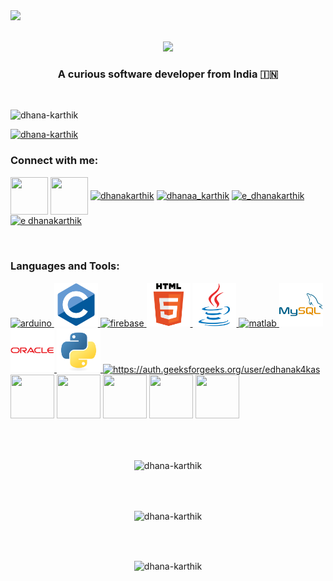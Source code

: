 




<div backgroung-color=#FBD603>
<img src="https://user-images.githubusercontent.com/74038190/225813708-98b745f2-7d22-48cf-9150-083f1b00d6c9.gif" width="1000">
 <p align="center">
  <br>
  <img src="https://readme-typing-svg.herokuapp.com/?font=Righteous&size=35&center=true&vCenter=true&width=500&height=70&duration=5000&lines=Hi+There!+👋;+I'm+Dhana+Karthik!;" />
</p></div>
<h3 align="center">A curious software developer from India 🇮🇳</h3>
</br>
<p align="left"> <img src="https://komarev.com/ghpvc/?username=dhana-karthik&label=Profile%20views&color=0e75b6&style=flat" alt="dhana-karthik" /> </p>

<p align="left"> <a href="https://github.com/ryo-ma/github-profile-trophy"><img src="https://github-profile-trophy.vercel.app/?username=dhana-karthik" alt="dhana-karthik" /></a> </p>

<h3 align="left">Connect with me:</h3>
<p align="left">
 <a href="https://linkedin.com/in/dhana-karthik" target="blank"><img align="center" src="https://iconduck.com/icons/14080/gmail
" height="60" width="60" /></a>
<a href="https://linkedin.com/in/dhana-karthik" target="blank"><img align="center" src="https://user-images.githubusercontent.com/74038190/235294012-0a55e343-37ad-4b0f-924f-c8431d9d2483.gif" height="60" width="60" /></a>
<a href="https://stackoverflow.com/users/dhanakarthik" target="blank"><img align="center" src="https://raw.githubusercontent.com/rahuldkjain/github-profile-readme-generator/master/src/images/icons/Social/stack-overflow.svg" alt="dhanakarthik" height="60" width="60" /></a>
<a href="https://instagram.com/dhanaa_karthik" target="blank"><img align="center" src="https://user-images.githubusercontent.com/74038190/235294013-a33e5c43-a01c-43f6-b44d-a406d8b4ab75.gif" alt="dhanaa_karthik" height="60" width="60" /></a>
<a href="https://www.hackerrank.com/e_dhanakarthik" target="blank"><img align="center" src="https://raw.githubusercontent.com/rahuldkjain/github-profile-readme-generator/master/src/images/icons/Social/hackerrank.svg" alt="e_dhanakarthik" height="60" width="60" /></a>
<a href="https://leetcode.com/dhana_karthik/" target="blank"><img align="center" src="https://raw.githubusercontent.com/rahuldkjain/github-profile-readme-generator/master/src/images/icons/Social/leet-code.svg" alt="e dhanakarthik" height="60" width="60" /></a>
</p>
<br>
<h3 align="left">Languages and Tools:</h3>
<p align="left">  <a href="https://www.arduino.cc/" target="_blank" rel="noreferrer"> <img src="https://cdn.worldvectorlogo.com/logos/arduino-1.svg" alt="arduino" height="70" width="70"/> </a> <a href="https://www.cprogramming.com/" target="_blank" rel="noreferrer"> <img src="https://raw.githubusercontent.com/devicons/devicon/master/icons/c/c-original.svg" alt="c" width="70" height="70"/> </a>  <a href="https://firebase.google.com/" target="_blank" rel="noreferrer"> <img src="https://www.vectorlogo.zone/logos/firebase/firebase-icon.svg" alt="firebase" width="70" height="70"/> </a>  <a href="https://www.w3.org/html/" target="_blank" rel="noreferrer"> <img src="https://raw.githubusercontent.com/devicons/devicon/master/icons/html5/html5-original-wordmark.svg" alt="html5" height="70" width="70"/> </a> <a href="https://www.java.com" target="_blank" rel="noreferrer"> <img src="https://raw.githubusercontent.com/devicons/devicon/master/icons/java/java-original.svg" alt="java" height="70" width="70"/> </a> <a href="https://www.mathworks.com/" target="_blank" rel="noreferrer"> <img src="https://upload.wikimedia.org/wikipedia/commons/2/21/Matlab_Logo.png" alt="matlab" height="70" width="70"/> </a> <a href="https://www.mysql.com/" target="_blank" rel="noreferrer"> <img src="https://raw.githubusercontent.com/devicons/devicon/master/icons/mysql/mysql-original-wordmark.svg" alt="mysql" height="70" width="70"/> </a> <a href="https://www.oracle.com/" target="_blank" rel="noreferrer"> <img src="https://raw.githubusercontent.com/devicons/devicon/master/icons/oracle/oracle-original.svg" alt="oracle" height="70" width="70"/> </a> <a href="https://www.python.org" target="_blank" rel="noreferrer"> <img src="https://raw.githubusercontent.com/devicons/devicon/master/icons/python/python-original.svg" alt="python" height="70" width="70"/> </a> 
<a href="https://auth.geeksforgeeks.org/user/https://auth.geeksforgeeks.org/user/edhanak4kas" target="blank"><img align="center" src="https://raw.githubusercontent.com/rahuldkjain/github-profile-readme-generator/master/src/images/icons/Social/geeks-for-geeks.svg" alt="https://auth.geeksforgeeks.org/user/edhanak4kas" height="70" width="70" /></a>
 <img src="https://user-images.githubusercontent.com/74038190/212257465-7ce8d493-cac5-494e-982a-5a9deb852c4b.gif" height="70" width="70">
<img src="https://github.com/Anmol-Baranwal/Cool-GIFs-For-GitHub/assets/74038190/de038172-e903-4951-926c-755878deb0b4" height="70" width="70">
<img src="https://user-images.githubusercontent.com/74038190/212281763-e6ecd7ef-c4aa-45b6-a97c-f33f6bb592bd.gif" height="70" width="70">
 <img src="https://user-images.githubusercontent.com/74038190/212257468-1e9a91f1-b626-4baa-b15d-5c385dfa7ed2.gif" height="70" width="70">
<img src="https://github.com/Anmol-Baranwal/Cool-GIFs-For-GitHub/assets/74038190/3fb2cdf6-8920-462e-87a4-95af376418aa" height="70" width="70">
</p>

</p>
<br><br>
<p align="center"><img align="center" src="https://github-readme-stats.vercel.app/api/top-langs?username=dhana-karthik&show_icons=true&locale=en&layout=compact" alt="dhana-karthik" /></p>
<br><br>
<p align="center"><img align="center" src="https://github-readme-stats.vercel.app/api?username=dhana-karthik&show_icons=true&locale=en" alt="dhana-karthik" /></p>
<br><br>
<p align="center"><img align="center" src="https://github-readme-streak-stats.herokuapp.com/?user=dhana-karthik&" alt="dhana-karthik" /></p>
